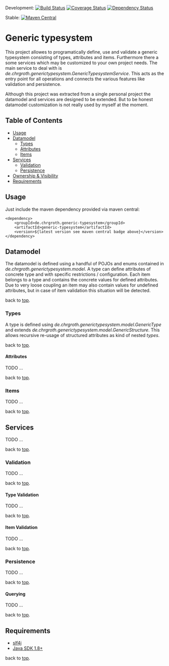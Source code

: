 Development: [![Build Status](https://secure.travis-ci.org/christiangroth/generic-typesystem.svg)](http://travis-ci.org/christiangroth/generic-typesystem) [![Coverage Status](https://coveralls.io/repos/github/christiangroth/generic-typesystem/badge.svg?branch=develop)](https://coveralls.io/github/christiangroth/generic-typesystem?branch=develop) [![Dependency Status](https://www.versioneye.com/user/projects/57d99a5d4307470032353ca5/badge.svg?style=flat-square)](https://www.versioneye.com/user/projects/57d99a5d4307470032353ca5)

Stable: [![Maven Central](https://maven-badges.herokuapp.com/maven-central/de.chrgroth.generic-typesystem/${articatId}/badge.svg)](http://search.maven.org/#artifactdetails|de.chrgroth.generic-typesystem|generic-typesystem)

# Generic typesystem
This project allowes to programatically define, use and validate a generic typesystem consisting of types, attributes and items. Furthermore there a some services which may be customized to your own project needs. The main service to deal with is *de.chrgroth.generictypesystem.GenericTypesystemService*. This acts as the entry point for all operations and connects the various features like validation and persistence. 

Although this project was extracted from a single personal project the datamodel and services are designed to be extended. But to be honest datamodel customization is not really used by myself at the moment.

## Table of Contents
- [Usage](#usage)
- [Datamodel](#datamodel)
  - [Types](#types)
  - [Attributes](#attributes)
   - [Items](#items)
- [Services](#services)
  - [Validation](#validation)
  - [Persistence](#persistence)
- [Ownership & Visibility](#ownership)
- [Requirements](#requirements)

## Usage
Just include the maven dependency provided via maven central:

	<dependency>
		<groupId>de.chrgroth.generic-typesystem</groupId>
		<artifactId>generic-typesystem</artifactId>
		<version>${latest version see maven central badge above}</version>
	</dependency>

## Datamodel
The datamodel is defined using a handful of POJOs and enums contained in *de.chrgroth.generictypesystem.model*. A type can define attributes of concrete type and with specific restrictions / configuration. Each item belongs to a type and contains the concrete values for defined attributes. Due to very loose coupling an item may also contain values for undefined attributes, but in case of item validation this situation will be detected. 

back to [top](#table-of-contents).

### Types
A type is defined using *de.chrgroth.generictypesystem.model.GenericType* and extends *de.chrgroth.generictypesystem.model.GenericStructure*. This allows recursive re-usage of structured attributes as kind of nested *types*. 

back to [top](#table-of-contents).

#### Attributes
TODO ...

back to [top](#table-of-contents).

### Items
TODO ...

back to [top](#table-of-contents).

## Services
TODO ...

back to [top](#table-of-contents).

### Validation
TODO ...

back to [top](#table-of-contents).

#### Type Validation
TODO ...

back to [top](#table-of-contents).

#### Item Validation
TODO ...

back to [top](#table-of-contents).

### Persistence
TODO ...

back to [top](#table-of-contents).

#### Querying
TODO ...

back to [top](#table-of-contents).

## Requirements
- [slf4j][1]
- [Java SDK 1.8+][2]

[1]: http://www.slf4j.org/
[2]: http://www.oracle.com/technetwork/java/javase/downloads/index.html

back to [top](#table-of-contents).